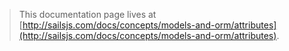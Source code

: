 > This documentation page lives at [http://sailsjs.com/docs/concepts/models-and-orm/attributes](http://sailsjs.com/docs/concepts/models-and-orm/attributes).